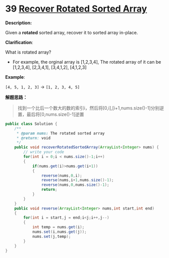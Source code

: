 # 39  [**Recover Rotated Sorted Array**](http://www.lintcode.com/en/problem/recover-rotated-sorted-array/#)

**Description:**

Given a **rotated** sorted array, recover it to sorted array in-place.

**Clarification**:

What is rotated array?

- For example, the orginal array is [1,2,3,4], The rotated array of it can be [1,2,3,4], [2,3,4,1], [3,4,1,2], [4,1,2,3]

**Example**:

`[4, 5, 1, 2, 3]` -> `[1, 2, 3, 4, 5]`

**解题思路：**

> 找到一个比后一个数大的数的索引i，然后将[0,i],[i+1,nums.size()-1]分别逆置，最后将[0,nums.size()-1]逆置

```java
public class Solution {
    /**
     * @param nums: The rotated sorted array
     * @return: void
     */
    public void recoverRotatedSortedArray(ArrayList<Integer> nums) {
        // write your code
        for(int i = 0;i < nums.size()-1;i++)
        {
            if(nums.get(i)>nums.get(i+1))
            {
                reverse(nums,0,i);
                reverse(nums,i+1,nums.size()-1);
                reverse(nums,0,nums.size()-1);
                return;
            }
        }
    }
    public void reverse(ArrayList<Integer> nums,int start,int end)
    {
        for(int i = start,j = end;i<j;i++,j--)
        {
            int temp = nums.get(i);
            nums.set(i,nums.get(j));
            nums.set(j,temp);
        }
    }
}
```

